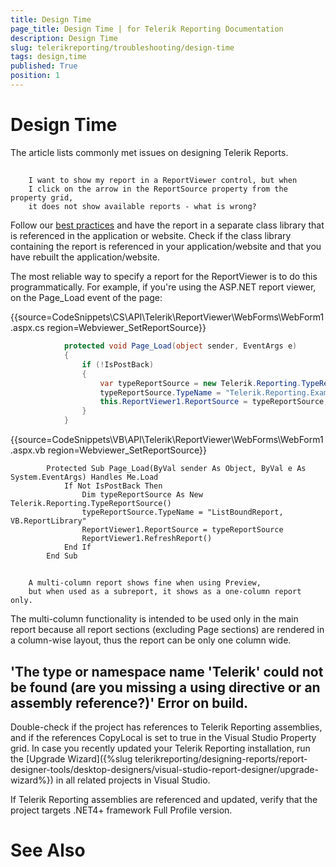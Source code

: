 ```yaml
---
title: Design Time
page_title: Design Time | for Telerik Reporting Documentation
description: Design Time
slug: telerikreporting/troubleshooting/design-time
tags: design,time
published: True
position: 1
---
```


# Design Time



The article lists commonly met issues on designing Telerik Reports.

## 
        I want to show my report in a ReportViewer control, but when
        I click on the arrow in the ReportSource property from the property grid,
        it does not show available reports - what is wrong?
      

Follow our [best practices](66CD7D60-7708-42D5-8BB4-506676E8679E) and have the report in a separate class library
          that is referenced in the application or website. Check if the class library containing the report is referenced in your application/website
          and that you have rebuilt the application/website.
        

The most reliable way to specify a report for the ReportViewer is to do this programmatically. For example, if you're using the ASP.NET
          report viewer, on the Page_Load event of the page:
        

{{source=CodeSnippets\CS\API\Telerik\ReportViewer\WebForms\WebForm1.aspx.cs region=Webviewer_SetReportSource}}
````C#
	        protected void Page_Load(object sender, EventArgs e)
	        {
	            if (!IsPostBack)
	            {
	                var typeReportSource = new Telerik.Reporting.TypeReportSource();
	                typeReportSource.TypeName = "Telerik.Reporting.Examples.CSharp.ListBoundReport, CSharp.ReportLibrary";
	                this.ReportViewer1.ReportSource = typeReportSource;
	            }
	        }
````



{{source=CodeSnippets\VB\API\Telerik\ReportViewer\WebForms\WebForm1.aspx.vb region=Webviewer_SetReportSource}}
````VB
	    Protected Sub Page_Load(ByVal sender As Object, ByVal e As System.EventArgs) Handles Me.Load
	        If Not IsPostBack Then
	            Dim typeReportSource As New Telerik.Reporting.TypeReportSource()
	            typeReportSource.TypeName = "ListBoundReport, VB.ReportLibrary"
	            ReportViewer1.ReportSource = typeReportSource
	            ReportViewer1.RefreshReport()
	        End If
	    End Sub
````



## 
        A multi-column report shows fine when using Preview,
        but when used as a subreport, it shows as a one-column report only.
      

The multi-column functionality is intended to be used only in the main
          report because all report sections (excluding Page sections) are rendered in
          a column-wise layout, thus the report can be only one column wide.
        



## 'The type or namespace name 'Telerik' could not be found (are you missing a using directive or an assembly reference?)' Error on build.

Double-check if the project has references to Telerik Reporting assemblies,
          and if the references CopyLocal is set to true in the Visual Studio Property grid.
          In case you recently updated your Telerik Reporting installation, run the
          [Upgrade Wizard]({%slug telerikreporting/designing-reports/report-designer-tools/desktop-designers/visual-studio-report-designer/upgrade-wizard%}) in all related projects in Visual Studio.
        

If Telerik Reporting assemblies are referenced and updated, verify that the project targets .NET4+ framework Full Profile version.

# See Also
